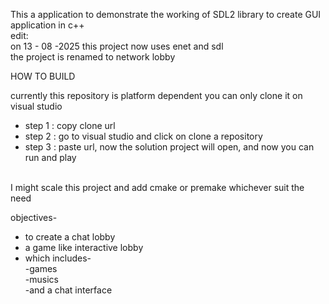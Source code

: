 This a application to demonstrate the working of SDL2 library to create GUI application in c++<br>
edit:<br>
on 13 - 08 -2025
this project now uses enet and sdl<br> 
the project is renamed to network lobby<br>


<h>HOW TO BUILD</h>

currently this repository is platform dependent you can only clone it on visual studio
 * step 1 : copy clone url
 * step 2 : go to visual studio and click on clone a repository
 * step 3 : paste url, now the solution project will open, and now you can run and play
<br>
I might scale this project and add cmake or premake whichever suit the need



objectives-<br>
  * to create a chat lobby
  * a game like interactive lobby
  * which includes-<br>
      -games<br>
      -musics<br>
      -and a chat interface<br>
